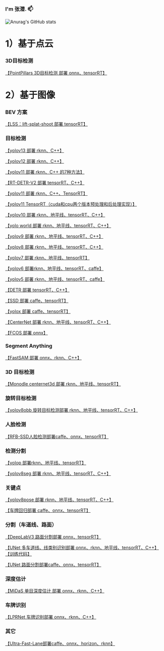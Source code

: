 ### I'm 张潜. 📫

<!--
**cqu20160901/cqu20160901** is a ✨ _special_ ✨ repository because its `README.md` (this file) appears on your GitHub profile.

Here are some ideas to get you started:

- 🔭 I’m currently working on ...
- 🌱 I’m currently learning ...
- 👯 I’m looking to collaborate on ...
- 🤔 I’m looking for help with ...
- 💬 Ask me about ...
- 📫 How to reach me: ...
- 😄 Pronouns: ...
- ⚡ Fun fact: ...
-->


![Anurag's GitHub stats](https://github-readme-stats.vercel.app/api?username=cqu20160901&show_icons=true&theme=merko)


# 1）基于点云

### 3D目标检测

[【PointPillars 3D目标检测 部署 onnx、tensorRT】](https://github.com/cqu20160901/PointPillars_onnx_tensorRT)



# 2）基于图像

### BEV 方案

[【LSS：lift-splat-shoot 部署 tensorRT】](https://github.com/cqu20160901/LSS_lift-splat-shoot_onnx_tensorrt)

### 目标检测
[【yolov13 部署 rknn、C++】](https://github.com/cqu20160901/yolov13_onnx_rknn)

[【yolov12 部署 rknn、C++】](https://github.com/cqu20160901/yolov12_onnx_rknn)

[【yolov11 部署 rknn、C++ 的7种方法】](https://github.com/cqu20160901/yolov11_deploymethods)

[【RT-DETR-V2 部署 tensorRT、C++】](https://github.com/cqu20160901/RT-DETRv2_TensorRT_Cplusplu)

[【yolov11 部署 rknn、C++、TensorRT】](https://github.com/cqu20160901/yolov11_onnx_rknn_tensorRT)

[【yolov11 TensorRT（cuda和cpu两个版本预处理和后处理实现）】](https://github.com/cqu20160901/yolov11_tensorRT_postprocess_cuda)

[【yolov10 部署 rknn、地平线、tensorRT、C++】](https://github.com/cqu20160901/yolov10_onnx_rknn_horizon_tensorRT)

[【yolo world 部署 rknn、地平线、tensorRT、C++】](https://github.com/cqu20160901/yoloworld-onnx-tensorRT-rknn-horizon)

[【yolov9 部署 rknn、地平线、tensorRT、C++】](https://github.com/cqu20160901/yolov9_onnx_tensorRT_rknn_horizon)

[【yolov8 部署 rknn、地平线、tensorRT、C++】](https://github.com/cqu20160901/yolov8n_onnx_tensorRT_rknn_horizon_dfl)

[【yolov7 部署 rknn、地平线、tensorRT】](https://github.com/cqu20160901/yolov7_caffe_onnx_tensorRT_rknn_horizon)

[【yolov6 部署rknn、地平线、tensorRT、caffe】](https://github.com/cqu20160901/yolov6n_v2.0_caffe_onnx_rknn)

[【yolov5 部署 rknn、地平线、tensorRT、caffe】](https://github.com/cqu20160901/yolov5p6_caffe_onnx_tensorRT_rknn_horizon)

[【DETR 部署 tensorRT、C++】](https://github.com/cqu20160901/DETR_onnx_tensorRT_V2)

[【SSD 部署 caffe、tensorRT】](https://github.com/cqu20160901/ssd_caffe_onnx_tensorRT)

[【yolox 部署 caffe、tensorRT】](https://github.com/cqu20160901/yolox_caffe_onnx_tensorRT)

[【CenterNet 部署 rknn、地平线、tensorRT、C++】](https://github.com/cqu20160901/CenterNet_onnx_rknn_horizon_tensorRT)

[【FCOS 部署 onnx】](https://github.com/cqu20160901/FCOS_onnx)

### Segment Anything
[【FastSAM 部署 onnx、rknn、C++】](https://github.com/cqu20160901/FastSAM_onnx_rknn)

### 3D 目标检测
[【Monodle centernet3d 部署 rknn、地平线、tensorRT】](https://github.com/cqu20160901/centernet3d_onnx_rknn_horizon_tensorRT)

### 旋转目标检测

[【yolov8obb 旋转目标检测部署 rknn、地平线、tensorRT、C++】](https://github.com/cqu20160901/yolov8obb_onnx_rknn_horizon_tensonRT)

### 人脸检测
[【RFB-SSD人脸检测部署caffe、onnx、tensorRT】](https://github.com/cqu20160901/RFB_Face_caffe_onnx_tensorRT)

### 检测分割
[【yolop 部署rknn、地平线、tensorRT】](https://github.com/cqu20160901/yolop_onnx_tensorRT_rknn_horizon)

[【yolov8seg 部署 rknn、地平线、tensorRT、C++】](https://github.com/cqu20160901/yolov8seg_onnx_tensorRT_rknn_horizon)

### 关键点
[【yolov8pose 部署 rknn、地平线、tensorRT、C++】](https://github.com/cqu20160901/yolov8pose_onn_rknn_horizon_tensorRT_dfl)

[【车牌回归部署 caffe、onnx、tensorRT】](https://github.com/cqu20160901/plateRegress_caffe_onnx_tensorRT)

### 分割（车道线、路面）
[【DeepLabV3 路面分割部署 onnx、tensorRT】](https://github.com/cqu20160901/DeepLabV3_pytorch_onnx_tensorRT)

[【UNet 多车道线、线类别识别部署 onnx、rknn、地平线、tensorRT、C++】](https://github.com/cqu20160901/UNetMultiLane_onnx_tensorRT_rknn_horizon) [【训练代码】](https://github.com/cqu20160901/UNetMultiLane)

[【UNet 路面分割部署caffe、onnx、tensorRT】](https://github.com/cqu20160901/unet_roadSeg_caffe_onnx_tensorRT)

### 深度估计
[【MiDaS 单目深度估计 部署 onnx、rknn、C++】](https://github.com/cqu20160901/MiDaS_DepthEstimation_rknn_Cplusplus)

### 车牌识别
[【LPRNet 车牌识别部署 onnx、rknn、C++】](https://github.com/cqu20160901/LPRNet_rknn_Cplusplus)

### 其它
[【Ultra-Fast-Lane部署caffe、onnx、horizon、rknn】](https://github.com/cqu20160901/Ultra-Fast-Lane-Detection_caffe_onnx_horizon_rknn)






